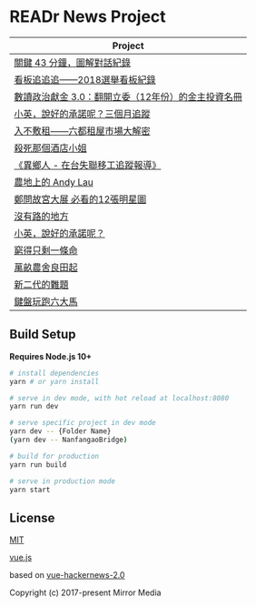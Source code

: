 # READr News Project

| Project |
|--------------------------------------------------------------|
| [關鍵 43 分鐘，圖解對話紀錄](https://www.readr.tw/project/puyuma) |
| [看板追追追——2018選舉看板紀錄](https://www.readr.tw/project/election-board) |
| [數讀政治獻金 3.0：翻開立委（12年份）的金主投資名冊](https://www.readr.tw/project/political-contribution) |
| [小英，說好的承諾呢？三個月追蹤](https://www.readr.tw/project/president-promise-interest) |
| [入不敷租——六都租屋市場大解密](https://www.readr.tw/project/rent) |
| [殺死那個酒店小姐](https://www.readr.tw/project/hotel-hostess) |
| [《異鄉人 - 在台失聯移工追蹤報導》](https://www.readr.tw/project/foreign-labour-landing) |
| [農地上的 Andy Lau](https://www.readr.tw/project/foreign-labour-iii) |
| [鄭問故宮大展 必看的12張明星圖](https://projects.mirrormedia.mg/project/chenuen) |
| [沒有路的地方](https://www.readr.tw/project/foreign-labour-ii) |
| [小英，說好的承諾呢？](https://www.readr.tw/project/president-promise) |
| [窮得只剩一條命](https://www.readr.tw/project/foreign-labour) |
| [萬畝農舍良田起](https://www.readr.tw/project/farmhouse) |
| [新二代的難題](https://www.readr.tw/project/newtype) |
| [鍵盤玩跑六大馬](https://www.readr.tw/project/marathon) |

## Build Setup

**Requires Node.js 10+**

``` bash
# install dependencies
yarn # or yarn install

# serve in dev mode, with hot reload at localhost:8080
yarn run dev

# serve specific project in dev mode
yarn dev -- {Folder Name}
(yarn dev -- NanfangaoBridge)

# build for production
yarn run build

# serve in production mode
yarn start
```

## License

[MIT](http://opensource.org/licenses/MIT)

[vue.js](https://vuejs.org/)

based on [vue-hackernews-2.0](https://github.com/vuejs/vue-hackernews-2.0)

Copyright (c) 2017-present Mirror Media
